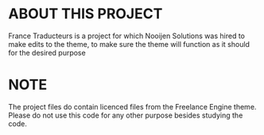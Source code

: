 # ABOUT THIS PROJECT

France Traducteurs is a project for which Nooijen Solutions was hired to make edits to the theme, to make sure the theme will function as it should for the desired purpose

# NOTE
The project files do contain licenced files from the Freelance Engine theme. Please do not use this code for any other purpose besides studying the code.